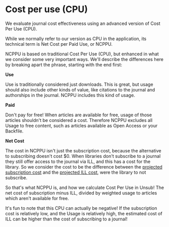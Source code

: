 # Cost per use (CPU)

We evaluate journal cost effectiveness using an advanced version of Cost Per Use (CPU).

While we normally refer to our version as CPU in the application, its technical term is Net Cost per Paid Use, or NCPPU.

NCPPU is based on traditional Cost Per Use (CPU), but enhanced in what we consider some very important ways. We'll describe the differences here by breaking apart the phrase, starting with the end first:

**Use**

Use is traditionally considered just downloads. This is great, but usage should also include other kinds of value, like citations to the journal and authorships in the journal. NCPPU includes this kind of usage.

**Paid**

Don't pay for free! When articles are available for free, usage of those articles shouldn't be considered a cost. Therefore NCPPU excludes all Usage to free content, such as articles available as Open Access or your Backfile.

**Net Cost**

The cost in NCPPU isn't just the subscription cost, because the alternative to subscribing doesn't cost $0. When libraries don't subscribe to a journal they still offer access to the journal via ILL, and this has a cost for the library. So we consider the cost to be the difference between the [projected subscription cost](../how-it-works/how-do-we-calculate-title-by-title-subscription-costs.md) and the [projected ILL cost](../how-it-works/how-do-we-calculate-ill-requests-and-ill-cost.md), were the library to not subscribe.

So that's what NCPPU is, and how we calculate Cost Per Use in Unsub! The net cost of subscription minus ILL, divided by weighted usage to articles which aren't available for free.

It's fun to note that this CPU can actually be negative! If the subscription cost is relatively low, and the Usage is relatively high, the estimated cost of ILL can be higher than the cost of subscribing to a journal!
